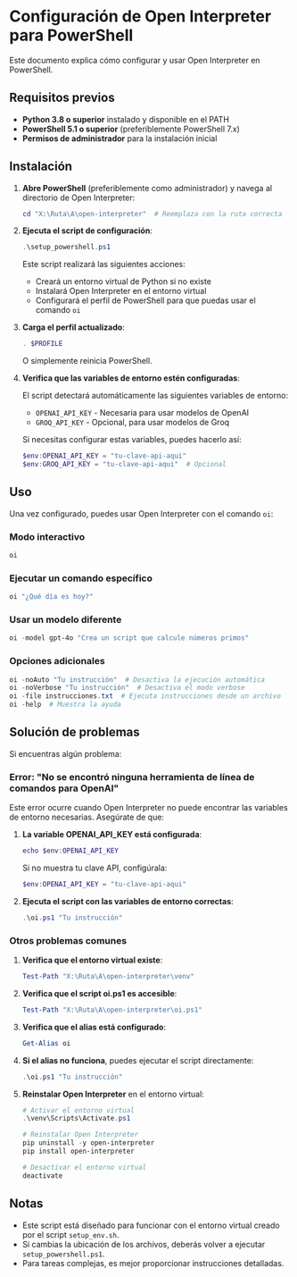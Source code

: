 # Configuración de Open Interpreter para PowerShell

Este documento explica cómo configurar y usar Open Interpreter en PowerShell.

## Requisitos previos

- **Python 3.8 o superior** instalado y disponible en el PATH
- **PowerShell 5.1 o superior** (preferiblemente PowerShell 7.x)
- **Permisos de administrador** para la instalación inicial

## Instalación

1. **Abre PowerShell** (preferiblemente como administrador) y navega al directorio de Open Interpreter:

   ```powershell
   cd "X:\Ruta\A\open-interpreter"  # Reemplaza con la ruta correcta
   ```

2. **Ejecuta el script de configuración**:

   ```powershell
   .\setup_powershell.ps1
   ```

   Este script realizará las siguientes acciones:
   - Creará un entorno virtual de Python si no existe
   - Instalará Open Interpreter en el entorno virtual
   - Configurará el perfil de PowerShell para que puedas usar el comando `oi`

3. **Carga el perfil actualizado**:

   ```powershell
   . $PROFILE
   ```

   O simplemente reinicia PowerShell.

4. **Verifica que las variables de entorno estén configuradas**:

   El script detectará automáticamente las siguientes variables de entorno:
   - `OPENAI_API_KEY` - Necesaria para usar modelos de OpenAI
   - `GROQ_API_KEY` - Opcional, para usar modelos de Groq

   Si necesitas configurar estas variables, puedes hacerlo así:

   ```powershell
   $env:OPENAI_API_KEY = "tu-clave-api-aqui"
   $env:GROQ_API_KEY = "tu-clave-api-aqui"  # Opcional
   ```

## Uso

Una vez configurado, puedes usar Open Interpreter con el comando `oi`:

### Modo interactivo

```powershell
oi
```

### Ejecutar un comando específico

```powershell
oi "¿Qué día es hoy?"
```

### Usar un modelo diferente

```powershell
oi -model gpt-4o "Crea un script que calcule números primos"
```

### Opciones adicionales

```powershell
oi -noAuto "Tu instrucción"  # Desactiva la ejecución automática
oi -noVerbose "Tu instrucción"  # Desactiva el modo verbose
oi -file instrucciones.txt  # Ejecuta instrucciones desde un archivo
oi -help  # Muestra la ayuda
```

## Solución de problemas

Si encuentras algún problema:

### Error: "No se encontró ninguna herramienta de línea de comandos para OpenAI"

Este error ocurre cuando Open Interpreter no puede encontrar las variables de entorno necesarias. Asegúrate de que:

1. **La variable OPENAI_API_KEY está configurada**:

   ```powershell
   echo $env:OPENAI_API_KEY
   ```

   Si no muestra tu clave API, configúrala:

   ```powershell
   $env:OPENAI_API_KEY = "tu-clave-api-aqui"
   ```

2. **Ejecuta el script con las variables de entorno correctas**:

   ```powershell
   .\oi.ps1 "Tu instrucción"
   ```

### Otros problemas comunes

1. **Verifica que el entorno virtual existe**:

   ```powershell
   Test-Path "X:\Ruta\A\open-interpreter\venv"
   ```

2. **Verifica que el script oi.ps1 es accesible**:

   ```powershell
   Test-Path "X:\Ruta\A\open-interpreter\oi.ps1"
   ```

3. **Verifica que el alias está configurado**:

   ```powershell
   Get-Alias oi
   ```

4. **Si el alias no funciona**, puedes ejecutar el script directamente:

   ```powershell
   .\oi.ps1 "Tu instrucción"
   ```

5. **Reinstalar Open Interpreter** en el entorno virtual:

   ```powershell
   # Activar el entorno virtual
   .\venv\Scripts\Activate.ps1

   # Reinstalar Open Interpreter
   pip uninstall -y open-interpreter
   pip install open-interpreter

   # Desactivar el entorno virtual
   deactivate
   ```

## Notas

- Este script está diseñado para funcionar con el entorno virtual creado por el script `setup_env.sh`.
- Si cambias la ubicación de los archivos, deberás volver a ejecutar `setup_powershell.ps1`.
- Para tareas complejas, es mejor proporcionar instrucciones detalladas.
